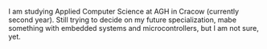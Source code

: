 I am studying Applied Computer Science at AGH in Cracow (currently second year).
Still trying to decide on my future specialization, mabe something with embedded systems and microcontrollers, but I am not sure, yet.
